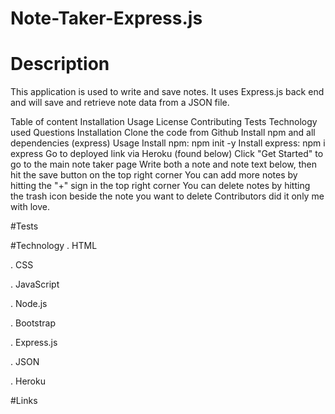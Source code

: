 # Note-Taker-Express.js

# Description
This application is used to write and save notes. It uses Express.js back end and will save and retrieve note data from a JSON file.


Table of content
Installation
Usage
License
Contributing
Tests
Technology used
Questions
Installation
Clone the code from Github
Install npm and all dependencies (express)
Usage
Install npm: npm init -y
Install express: npm i express
Go to deployed link via Heroku (found below)
Click "Get Started" to go to the main note taker page
Write both a note and note text below, then hit the save button on the top right corner
You can add more notes by hitting the "+" sign in the top right corner
You can delete notes by hitting the trash icon beside the note you want to delete
Contributors
did it only me with love.

#Tests


#Technology
. HTML

. CSS

. JavaScript

. Node.js

. Bootstrap

. Express.js

. JSON

. Heroku

#Links